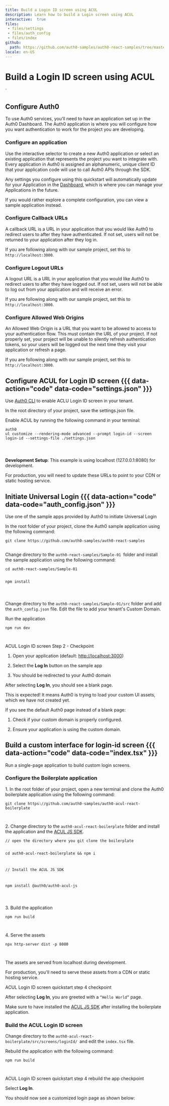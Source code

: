 ```yaml
---
title: Build a Login ID screen using ACUL
description: Learn how to build a Login screen using ACUL
interactive:  true
files:
 - files/settings
 - files/auth_config
 - files/index
github:
  path: https://github.com/auth0-samples/auth0-react-samples/tree/master/Sample-01
locale: en-US
---
```


# Build a Login ID screen using ACUL


<p>`</p>

## Configure Auth0


<p>To use Auth0 services, you’ll need to have an application set up in the Auth0 Dashboard. The Auth0 application is where you will configure how you want authentication to work for the project you are developing.</p><h3>Configure an application</h3><p>Use the interactive selector to create a new Auth0 application or select an existing application that represents the project you want to integrate with. Every application in Auth0 is assigned an alphanumeric, unique client ID that your application code will use to call Auth0 APIs through the SDK.</p><p>Any settings you configure using this quickstart will automatically update for your Application in the <a href="https://manage.auth0.com/#/">Dashboard</a>, which is where you can manage your Applications in the future.</p><p>If you would rather explore a complete configuration, you can view a sample application instead.</p><h3>Configure Callback URLs</h3><p>A callback URL is a URL in your application that you would like Auth0 to redirect users to after they have authenticated. If not set, users will not be returned to your application after they log in.</p><p><div class="alert-container" severity="default"><p>If you are following along with our sample project, set this to <code>http://localhost:3000</code>.</p></div></p><h3>Configure Logout URLs</h3><p>A logout URL is a URL in your application that you would like Auth0 to redirect users to after they have logged out. If not set, users will not be able to log out from your application and will receive an error.</p><p><div class="alert-container" severity="default"><p>If you are following along with our sample project, set this to <code>http://localhost:3000</code>.</p></div></p><h3>Configure Allowed Web Origins</h3><p>An Allowed Web Origin is a URL that you want to be allowed to access to your authentication flow. This must contain the URL of your project. If not properly set, your project will be unable to silently refresh authentication tokens, so your users will be logged out the next time they visit your application or refresh a page.</p><p><div class="alert-container" severity="default"><p>If you are following along with our sample project, set this to <code>http://localhost:3000</code>.</p></div></p>

## Configure ACUL for Login ID screen {{{ data-action="code" data-code="settings.json" }}}


<p>Use <a href="https://github.com/auth0/auth0-cli">Auth0 CLI</a> to enable ACLU Login ID screen in your tenant. 



In the root directory of your project, save the settings.json file.</p><p>Enable ACUL by running the following command in your terminal:</p><p><code></code><pre><code class="language-powershell">auth0 ul customize --rendering-mode advanced --prompt login-id --screen login-id --settings-file ./settings.json

</code></pre>

</p><p><div class="alert-container" severity="default"><p><b>Development Setup</b>: This example is using localhost (127.0.0.1:8080) for development. </p><p>For production, you will need to update these URLs to point to your CDN or static hosting service.</p></div></p>

## Initiate Universal Login {{{ data-action="code" data-code="auth_config.json" }}}


<p>Use one of the sample apps provided by Auth0 to initiate Universal Login</p><p>In the root folder of your project, clone the Auth0 sample application using the following command:



<pre><code class="language-powershell">git clone https://github.com/auth0-samples/auth0-react-samples

</code></pre>

</p><p>Change directory to the <code>auth0-react-samples/Sample-01 </code>folder and install the sample application using the following command:</p><p><pre><code class="language-powershell">cd auth0-react-samples/Sample-01

npm install

</code></pre>

</p><p>Change directory  to the <code>auth0-react-samples/Sample-01/src</code> folder and add the <code>auth_config.json</code> file. Edit the file to add your tenant&#39;s Custom Domain.</p><p>Run the application</p><p><pre><code class="language-powershell">npm run dev

</code></pre>

</p><p><div class="checkpoint">ACUL Login ID screen Step 2 - Checkpoint <div class="checkpoint-default"><ol><li><p>Open your application (default: <a href="http://localhost:3000/">http://localhost:3000</a>)</p></li><li><p>Select the <b>Log In</b> button on the sample app</p></li><li><p>You should be redirected to your Auth0 domain</p></li></ol><p>After selecting <b>Log In</b>, you should see a blank page. </p><p>This is expected! It means Auth0 is trying to load your custom UI assets, which we have not created yet. </p></div>

  <div class="checkpoint-success"></div>

  <div class="checkpoint-failure"><p>If you see the default Auth0 page instead of a blank page:</p><ol><li><p>Check if your custom domain is properly configured.</p></li><li><p>Ensure your application is using the custom domain.</p></li></ol><p></p></div>

  </div>

</p><p>

 </p><p>

</p><p></p>

## Build a custom interface for login-id screen {{{ data-action="code" data-code="index.tsx" }}}


<p>Run a single-page application to build custom login screens. </p><h3>Configure the Boilerplate application</h3><p>1. In the root folder of your project, open a new terminal and clone the Auth0 boilerplate application using the following command:</p><p><pre><code class="language-javascript">git clone https://github.com/auth0-samples/auth0-acul-react-boilerplate

</code></pre>

</p><p>2. Change directory to the <code>auth0-acul-react-boilerplate</code> folder and install the application and the <a href="https://github.com/auth0/universal-login">ACUL JS SDK</a>.</p><p><pre><code class="language-javascript">// open the directory where you git clone the boilerplate

cd auth0-acul-react-boilerplate &amp;&amp; npm i



// Install the ACUL JS SDK

npm install @auth0/auth0-acul-js

</code></pre>

</p><p>3. Build the application</p><p><pre><code class="language-powershell">npm run build

</code></pre>

</p><p>4. Serve the assets</p><p><pre><code class="language-javascript">npx http-server dist -p 8080

</code></pre>

</p><p><div class="alert-container" severity="default"><p>The assets are served from localhost during development. </p><p>For production, you&#39;ll need to serve these assets from a CDN or static hosting service.</p></div></p><p><div class="checkpoint">ACUL Login ID screen quickstart step 4 checkpoint <div class="checkpoint-default"><p>After selecting <b>Log In</b>, you are greeted with a <code>“Hello World”</code> page. </p></div>

  <div class="checkpoint-success"></div>

  <div class="checkpoint-failure"><p>Make sure to have installed the <a href="https://github.com/auth0/universal-login">ACUL JS SDK</a> after installing the boilerplate application.</p></div>

  </div></p><h3>Build the ACUL Login ID screen </h3><p>Change directory to the <code>auth0-acul-react-boilerplate/src/screens/loginId/ </code>and edit the <code>index.tsx</code> file.</p><p>Rebuild the application with the following command:</p><p><pre><code class="language-powershell">npm run build

</code></pre>

</p><p><div class="checkpoint">ACUL Login ID screen quickstart step 4 rebuild the app checkpoint <div class="checkpoint-default"><p>Select <b>Log In</b>. </p><p>You should now see a customized login page as shown below:</p><img src="//images.ctfassets.net/cdy7uua7fh8z/1RGhZSvF6omC3hH5ewzqQO/6ccb62962617d84cede8795d8ee3979d/Screenshot_2025-02-12_at_14.37.25.png" alt="" /><p></p></div>

  <div class="checkpoint-success"></div>

  <div class="checkpoint-failure"></div>

  </div></p>
